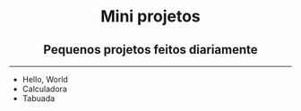 <h1 align="center">Mini projetos</h1>

<h2 align="center">Pequenos projetos feitos diariamente</h2>

<hr>

<ul>
	<li>Hello, World</li>
        <li>Calculadora</li>
	<li>Tabuada</li>
<ul>
